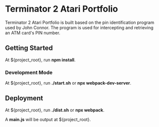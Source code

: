 # Terminator 2 Atari Portfolio

Terminator 2 Atari Portfolio is built based on the pin identification program used by John Connor.
The program is used for intercepting and retrieving an ATM card's PIN number.

## Getting Started

At ${project_root}, run **npm install**.

### Development Mode

At ${project_root}, run **./start.sh** or **npx webpack-dev-server**.


## Deployment

At ${project_root}, run **./dist.sh** or **npx webpack**.

A **main.js** will be output at ${project_root}.
